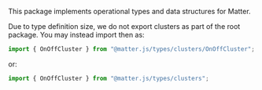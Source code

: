 This package implements operational types and data structures for Matter.

Due to type definition size, we do not export clusters as part of the root package.  You may instead import then as:

```typescript
import { OnOffCluster } from "@matter.js/types/clusters/OnOffCluster";
```

or:

```typescript
import { OnOffCluster } from "@matter.js/types/clusters";
```

